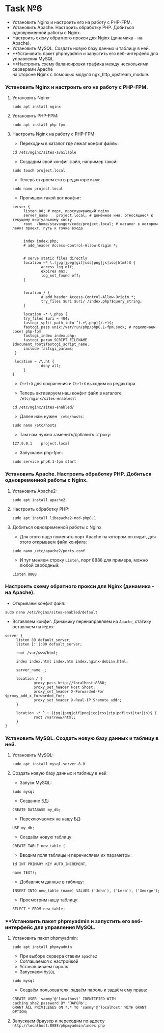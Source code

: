 # Task №6

* Установить Nginx и настроить его на работу с PHP-FPM.
* Установить Apache. Настроить обработку PHP. Добиться одновременной работы с Nginx.
* Настроить схему обратного прокси для Nginx (динамика - на Apache).
* Установить MySQL. Создать новую базу данных и таблицу в ней.
* **Установить пакет phpmyadmin и запустить его веб-интерфейс для управления MySQL.
* **Настроить схему балансировки трафика между несколькими серверами Apache<br>
на стороне Nginx с помощью модуля ngx_http_upstream_module.

### Установить Nginx и настроить его на работу с PHP-FPM.

1) Установить Nginx:

    ```linux
    sudo apt install nginx
    ```

2) Установить PHP-FPM:

    ```linux
    sudo apt install php-fpm
    ```

3) Настроить Nginx на работу с PHP-FPM:

   * Переходим в каталог где лежат конфиг файлы:
   
   ```linux
   cd /etc/nginx/sites-available
   ```

   * Создадим свой конфиг файл, например такой:
   
   ```linux
   sudo touch project.local
   ```
   
   * Теперь откроем его в редакторе ```nano```:

   ```linux
   sudo nano project.local
   ```
   
   * Пропишем такой вот конфиг:

   ```nano
   server {
        listen 80; # порт, прослушивающий nginx
        server_name    project.local; # доменное имя, относящиеся к текущему виртуальному хосту
        root  /home/stavanger/code/project.local; # каталог в котором лежит проект, путь к точке входа


        index index.php;
        # add_header Access-Control-Allow-Origin *;


        # serve static files directly
        location ~* \.(jpg|jpeg|gif|css|png|js|ico|html)$ {
                access_log off;
                expires max;
                log_not_found off;
        }


        location / {
                # add_header Access-Control-Allow-Origin *;
                try_files $uri $uri/ /index.php?$query_string;
        }

        location ~* \.php$ {
        try_files $uri = 404;
        fastcgi_split_path_info ^(.+\.php)(/.+)$;
        fastcgi_pass unix:/var/run/php/php8.1-fpm.sock; # подключаем сокет php-fpm
        fastcgi_index index.php;
        fastcgi_param SCRIPT_FILENAME $document_root$fastcgi_script_name;
        include fastcgi_params;
    }

    location ~ /\.ht {
                deny all;
        }
   }
   ```
   
   * ```Ctrl+O``` для сохранения и ```Ctrl+X``` выходим из редактора.

   * Теперь активируем наш конфиг файл в каталоге ```/etc/nginx/sites-enabled/```:
   
   ````linux
   cd /etc/nginx/sites-enabled/
   ````

   * Далее нам нужен ``` /etc/hosts```:
   
   ````linux
   sudo nano /etc/hosts
   ````
   
   * Там нам нужно заменить/добавить строку:
   
   ```nano
   127.0.0.1    project.local
   ```
   
   * Запускаем php-fpm:
   
   ```linux
   sudo service php8.1-fpm start
   ```

### Установить Apache. Настроить обработку PHP. Добиться одновременной работы с Nginx.

1) Установить Apache2:

    ```linux
    sudo apt install apache2
    ```

2) Настроить обработку PHP:

   ```linux
   sudo apt install libapache2-mod-php8.1
   ```
   
3) Добиться одновременной работы с Nginx:

   * Для этого надо поменять порт Apache на котором он сидит, для этого открываем файл конфига:

   ```linux
   sudo nano /etc/apache2/ports.conf
   ```
   
   * И тут меняем строку ```Listen```, порт 8888 для примера, можно любой свободный:
   
   ```nano
   Listen 8888
   ```

### Настроить схему обратного прокси для Nginx (динамика - на Apache).

   * Открываем конфиг файл:

   ```linux
   sudo nano /etc/nginx/sites-enabled/default
   ```

   * Вставляем конфиг. Динамику перенаправляем на ```Apache```, статику оставляем на ```Nginx```:

   ```nano
   server {
        listen 80 default_server;
        listen [::]:80 default_server;

        root /var/www/html;

        index index.html index.htm index.nginx-debian.html;

        server_name _;

        location / {
                proxy_pass http://localhost:8888;
                proxy_set_header Host Shost;
                proxy_set_header X-Forwarded-For $proxy_add_x_forwarded_for;
                proxy_set_header X-Real-IP Sremote_addr;
        }

        location ~* ^.+.(jpg|jpeg|gif|png|ico|css|zip|pdf|txt|tar|js)$ {
                root /var/www/html;
        }
   }
   ```

### Установить MySQL. Создать новую базу данных и таблицу в ней.

1) Установить MySQL:

   ```linux
   sudo apt install mysql-server-8.0
   ```

2) Создать новую базу данных и таблицу в ней:

   * Запуск MySQL:
   
   ```linux
   sudo mysql
   ```

   * Создание БД:
   
   ```MySQL
   CREATE DATABASE my_db;
   ```
   
   * Переключаемся на нашу БД:
   
   ```MySQL
   USE my_db;
   ```
   
   * Создаём новую таблицу:
   
   ```MySQL
   CREATE TABLE new_table (
   ```
   
   * Вводим поля таблицы и перечисляем их параметры:

   ```MySQL
   id INT PRIMARY KEY AUTO_INCREMENT,
   ```

   ```MySQL
   name TEXT);
   ```
   
   * Добавляем данные в таблицу:
   ```MySQL
   INSERT INTO new_table (name) VALUES ('John'), ('Lera'), ('George');
   ```
   
   * Просмотрим нашу таблицу:

   ```MySQL
   SELECT * FROM new_table;
   ```

### **Установить пакет phpmyadmin и запустить его веб-интерфейс для управления MySQL.

1) Установить пакет phpmyadmin:
   
   ```linux
   sudo apt install phpmyadmin
   ```
   
   * При выборе сервера ставим ```apache2```
   * Соглашаемся с настройкой
   * Устанавливаем пароль
   * Запускаем ```MySQL```

   ```linux
   sudo mysql
   ```
   
   * Создаём пользователя, задаём пароль и задаём ему права:

   ```MySQL
   CREATE USER 'sammy'@'localhost' IDENTIFIED WITH caching_sha2_password BY 'ПАРОЛЬ';
   GRANT ALL PRIVILEGES ON *.* TO 'sammy'@'localhost' WITH GRANT OPTION;
   ```
   
2) Запускаем браузер и переходим по адресу ```http://localhost:8888/phpmyadmin/index.php```